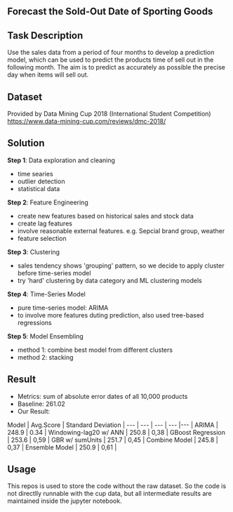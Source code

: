 ## Forecast the Sold-Out Date of Sporting Goods


## Task Description
Use the sales data from a period of four months to develop a prediction model, which can be used to predict the products time of sell out in the following month. The aim is to predict as accurately as possible the precise day when items will sell out.

## Dataset
Provided by Data Mining Cup 2018 (International Student Competition)
https://www.data-mining-cup.com/reviews/dmc-2018/

## Solution
**Step 1**: Data exploration and cleaning
- time searies
- outlier detection
- statistical data

**Step 2**: Feature Engineering
- create new features based on historical sales and stock data
- create lag features
- involve reasonable external features. e.g. Sepcial brand group, weather
- feature selection

**Step 3**: Clustering
- sales tendency shows 'grouping' pattern, so we decide to apply cluster before time-series model
- try 'hard' clustering by data category and ML clustering models

**Step 4**: Time-Series Model
- pure time-series model: ARIMA
- to involve more features duting prediction, also used tree-based regressions

**Step 5**: Model Ensembling
- method 1: combine best model from different clusters
- method 2: stacking

## Result
- Metrics: sum of absolute error dates of all 10,000 products
- Baseline: 261.02
- Our Result:

Model | Avg.Score | Standard Deviation | 
--- | --- | --- | --- |--- |
ARIMA | 248.9 | 0.34 |
Windowing-lag20 w/ ANN | 250.8 | 0,38 |
GBoost Regression | 253.6 | 0,59 |
GBR w/ sumUnits | 251.7  | 0,45 |
Combine Model | 245.8 | 0,37 |
Ensemble Model | 250.9 | 0,61  |

## Usage
This repos is used to store the code without the raw dataset. So the code is not directlly runnable with the cup data, but all intermediate results are maintained inside the jupyter notebook.
